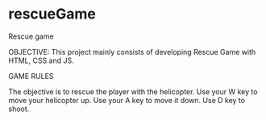 # rescueGame
Rescue game

OBJECTIVE: This project mainly consists of developing Rescue Game with HTML, CSS and JS.

GAME RULES

The objective is to rescue the player with the helicopter.
Use your W key to move your helicopter up.
Use your A key to move it down. 
Use D key to shoot.
